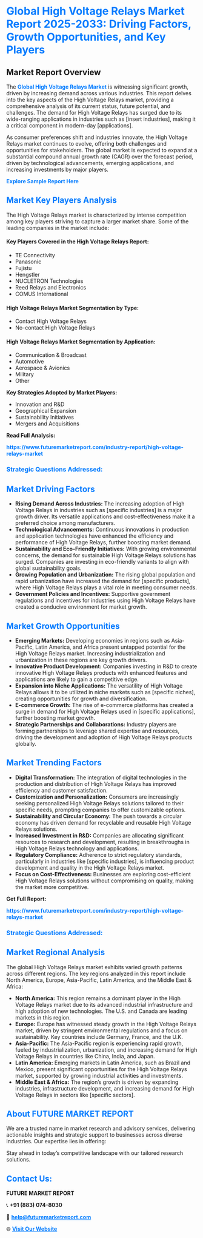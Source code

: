 <h1 style="color: #007BFF;">Global High Voltage Relays Market Report 2025-2033: Driving Factors, Growth Opportunities, and Key Players</h1>

<section id="overview">
<h2>Market Report Overview</h2>
<p>The <a href="https://www.futuremarketreport.com/industry-report/high-voltage-relays-market" style="color: #007BFF; text-decoration: none;"><strong>Global High Voltage Relays Market</strong></a> is witnessing significant growth, driven by increasing demand across various industries. This report delves into the key aspects of the High Voltage Relays market, providing a comprehensive analysis of its current status, future potential, and challenges. The demand for High Voltage Relays has surged due to its wide-ranging applications in industries such as [insert industries], making it a critical component in modern-day [applications].</p>
<p>As consumer preferences shift and industries innovate, the High Voltage Relays market continues to evolve, offering both challenges and opportunities for stakeholders. The global market is expected to expand at a substantial compound annual growth rate (CAGR) over the forecast period, driven by technological advancements, emerging applications, and increasing investments by major players.</p>
</section>

<section id="overview">
<p><a href="https://www.futuremarketreport.com/request-sample/reportId=90089" style="color: #007BFF; text-decoration: none;"><strong>Explore Sample Report Here</strong></a></p>
</section>

<section id="key-players">
<h2 style="color: #007BFF;">Market Key Players Analysis</h2>
<p>The High Voltage Relays market is characterized by intense competition among key players striving to capture a larger market share. Some of the leading companies in the market include:</p>
<h4>Key Players Covered in the High Voltage Relays Report:</h4>
<ul><li>TE Connectivity</li><li>Panasonic</li><li>Fujistu</li><li>Hengstler</li><li>NUCLETRON Technologies</li><li>Reed Relays and Electronics</li><li>COMUS International</li></ul>
<h4>High Voltage Relays Market Segmentation by Type:</h4>
<ul><li>Contact High Voltage Relays</li><li>No-contact High Voltage Relays</li></ul>

<h4>High Voltage Relays Market Segmentation by Application:</h4>
<ul><li>Communication &amp; Broadcast</li><li>Automotive</li><li>Aerospace &amp; Avionics</li><li>Military</li><li>Other</li></ul>
<p><strong>Key Strategies Adopted by Market Players:</strong></p>
<ul>
<li>Innovation and R&D</li>
<li>Geographical Expansion</li>
<li>Sustainability Initiatives</li>
<li>Mergers and Acquisitions</li>
</ul>
</section>

<section>
<p><strong>Read Full Analysis: </strong></p><a href="https://www.futuremarketreport.com/industry-report/high-voltage-relays-market" style="color: #007BFF; text-decoration: none;"><strong>https://www.futuremarketreport.com/industry-report/high-voltage-relays-market</strong></a>
<h3 style="color: #007BFF;">Strategic Questions Addressed:</h3>
</section>

<section id="driving-factors">
<h2 style="color: #007BFF;">Market Driving Factors</h2>
<ul>
<li><strong>Rising Demand Across Industries:</strong> The increasing adoption of High Voltage Relays in industries such as [specific industries] is a major growth driver. Its versatile applications and cost-effectiveness make it a preferred choice among manufacturers.</li>
<li><strong>Technological Advancements:</strong> Continuous innovations in production and application technologies have enhanced the efficiency and performance of High Voltage Relays, further boosting market demand.</li>
<li><strong>Sustainability and Eco-Friendly Initiatives:</strong> With growing environmental concerns, the demand for sustainable High Voltage Relays solutions has surged. Companies are investing in eco-friendly variants to align with global sustainability goals.</li>
<li><strong>Growing Population and Urbanization:</strong> The rising global population and rapid urbanization have increased the demand for [specific products], where High Voltage Relays plays a vital role in meeting consumer needs.</li>
<li><strong>Government Policies and Incentives:</strong> Supportive government regulations and incentives for industries using High Voltage Relays have created a conducive environment for market growth.</li>
</ul>
</section>

<section id="growth-opportunities">
<h2 style="color: #007BFF;">Market Growth Opportunities</h2>
<ul>
<li><strong>Emerging Markets:</strong> Developing economies in regions such as Asia-Pacific, Latin America, and Africa present untapped potential for the High Voltage Relays market. Increasing industrialization and urbanization in these regions are key growth drivers.</li>
<li><strong>Innovative Product Development:</strong> Companies investing in R&D to create innovative High Voltage Relays products with enhanced features and applications are likely to gain a competitive edge.</li>
<li><strong>Expansion into Niche Applications:</strong> The versatility of High Voltage Relays allows it to be utilized in niche markets such as [specific niches], creating opportunities for growth and diversification.</li>
<li><strong>E-commerce Growth:</strong> The rise of e-commerce platforms has created a surge in demand for High Voltage Relays used in [specific applications], further boosting market growth.</li>
<li><strong>Strategic Partnerships and Collaborations:</strong> Industry players are forming partnerships to leverage shared expertise and resources, driving the development and adoption of High Voltage Relays products globally.</li>
</ul>
</section>

<section id="trending-factors">
<h2 style="color: #007BFF;">Market Trending Factors</h2>
<ul>
<li><strong>Digital Transformation:</strong> The integration of digital technologies in the production and distribution of High Voltage Relays has improved efficiency and customer satisfaction.</li>
<li><strong>Customization and Personalization:</strong> Consumers are increasingly seeking personalized High Voltage Relays solutions tailored to their specific needs, prompting companies to offer customizable options.</li>
<li><strong>Sustainability and Circular Economy:</strong> The push towards a circular economy has driven demand for recyclable and reusable High Voltage Relays solutions.</li>
<li><strong>Increased Investment in R&D:</strong> Companies are allocating significant resources to research and development, resulting in breakthroughs in High Voltage Relays technology and applications.</li>
<li><strong>Regulatory Compliance:</strong> Adherence to strict regulatory standards, particularly in industries like [specific industries], is influencing product development and quality in the High Voltage Relays market.</li>
<li><strong>Focus on Cost-Effectiveness:</strong> Businesses are exploring cost-efficient High Voltage Relays solutions without compromising on quality, making the market more competitive.</li>
</ul>
</section>

<section>
<p><strong>Get Full Report: </strong></p><a href="https://www.futuremarketreport.com/industry-report/high-voltage-relays-market" style="color: #007BFF; text-decoration: none;"><strong>https://www.futuremarketreport.com/industry-report/high-voltage-relays-market</strong></a>
<h3 style="color: #007BFF;">Strategic Questions Addressed:</h3>
</section>


<section id="regional-analysis">
<h2 style="color: #007BFF;">Market Regional Analysis</h2>
<p>The global High Voltage Relays market exhibits varied growth patterns across different regions. The key regions analyzed in this report include North America, Europe, Asia-Pacific, Latin America, and the Middle East & Africa:</p>
<ul>
<li><strong>North America:</strong> This region remains a dominant player in the High Voltage Relays market due to its advanced industrial infrastructure and high adoption of new technologies. The U.S. and Canada are leading markets in this region.</li>
<li><strong>Europe:</strong> Europe has witnessed steady growth in the High Voltage Relays market, driven by stringent environmental regulations and a focus on sustainability. Key countries include Germany, France, and the U.K.</li>
<li><strong>Asia-Pacific:</strong> The Asia-Pacific region is experiencing rapid growth, fueled by industrialization, urbanization, and increasing demand for High Voltage Relays in countries like China, India, and Japan.</li>
<li><strong>Latin America:</strong> Emerging markets in Latin America, such as Brazil and Mexico, present significant opportunities for the High Voltage Relays market, supported by growing industrial activities and investments.</li>
<li><strong>Middle East & Africa:</strong> The region’s growth is driven by expanding industries, infrastructure development, and increasing demand for High Voltage Relays in sectors like [specific sectors].</li>
</ul>
</section>

<footer>
<h2 style="color: #007BFF;">About FUTURE MARKET REPORT</h2>
<p>We are a trusted name in market research and advisory services, delivering actionable insights and strategic support to businesses across diverse industries. Our expertise lies in offering:</p>

<p>Stay ahead in today’s competitive landscape with our tailored research solutions.</p>

<h2 style="color: #007BFF;">Contact Us:</h2>
<p><strong>FUTURE MARKET REPORT</strong></p>
<p>📞 <strong>+91 (883) 074-8030</strong></p>
<p>📧 <strong><a href="mailto:help@futuremarketreport.com" style="color: #007BFF;">help@futuremarketreport.com</a></strong></p>
<p>🌐 <strong><a href="https://www.futuremarketreport.com/" style="color: #007BFF;">Visit Our Website</a></strong></p>
</footer>